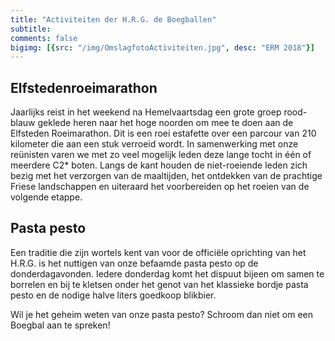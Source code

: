 ```yaml
---
title: "Activiteiten der H.R.G. de Boegballen"
subtitle: 
comments: false
bigimg: [{src: "/img/OmslagfotoActiviteiten.jpg", desc: "ERM 2018"}]
---
```


## Elfstedenroeimarathon
Jaarlijks reist in het weekend na Hemelvaartsdag een grote groep rood-blauw geklede heren naar het hoge noorden om mee te doen aan de Elfsteden Roeimarathon. Dit is een roei estafette over een parcour van 210 kilometer die aan een stuk verroeid wordt. In samenwerking met onze reünisten varen we met zo veel mogelijk leden deze lange tocht in één of meerdere C2* boten.  Langs de kant houden de niet-roeiende leden zich bezig met het verzorgen van de maaltijden, het ontdekken van de prachtige Friese landschappen en uiteraard het voorbereiden op het roeien van de volgende etappe.
 
## Pasta pesto
Een traditie die zijn wortels kent van voor de officiële oprichting van het H.R.G. is het nuttigen van onze befaamde pasta pesto op de donderdagavonden. Iedere donderdag komt het dispuut bijeen om samen te borrelen en bij te kletsen onder het genot van het klassieke bordje pasta pesto en de nodige halve liters goedkoop blikbier.
&nbsp;

Wil je het geheim weten van onze pasta pesto? Schroom dan niet om een Boegbal aan te spreken!